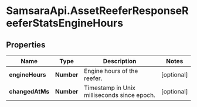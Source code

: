 # SamsaraApi.AssetReeferResponseReeferStatsEngineHours

## Properties
Name | Type | Description | Notes
------------ | ------------- | ------------- | -------------
**engineHours** | **Number** | Engine hours of the reefer. | [optional] 
**changedAtMs** | **Number** | Timestamp in Unix milliseconds since epoch. | [optional] 


